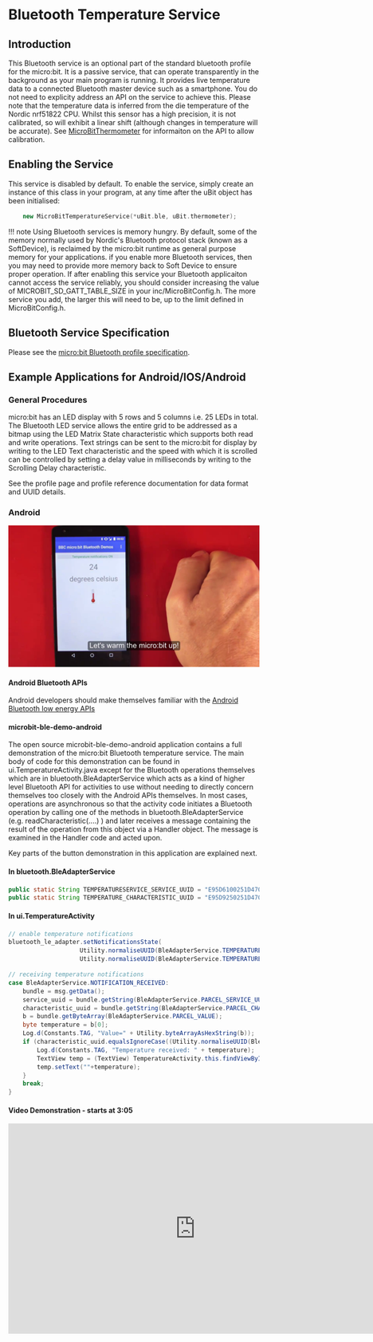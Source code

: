 # Bluetooth Temperature Service

## Introduction

This Bluetooth service is an optional part of the standard bluetooth profile for the micro:bit. It is a passive service, that can operate transparently in the
background as your main program is running. It provides live temperature data to a connected Bluetooth master device such as a smartphone. You do not need to explicity address an API on the service to achieve this.
Please note that the temperature data is inferred from the die temperature of the Nordic nrf51822 CPU. Whilst this sensor has a high precision, it is not calibrated, so will exhibit
a linear shift (although changes in temperature will be accurate). See [MicroBitThermometer](/ubit/thermometer.md) for informaiton on the API to allow calibration.

## Enabling the Service

This service is disabled by default. To enable the service, simply create an instance of this class in your program, at any time after the uBit object has been initialised:

```cpp
    new MicroBitTemperatureService(*uBit.ble, uBit.thermometer);
```

!!! note
    Using Bluetooth services is memory hungry. By default, some of the memory normally used by Nordic's Bluetooth protocol stack (known as a SoftDevice), is reclaimed by the micro:bit runtime as general purpose memory for your applications. if you enable more Bluetooth services, then you may need to provide more memory back to Soft Device to ensure proper operation. If after enabling this service your Bluetooth applicaiton cannot access the service reliably, you should consider increasing the value of MICROBIT_SD_GATT_TABLE_SIZE in your inc/MicroBitConfig.h. The more service you add, the larger this will need to be, up to the limit defined in MicroBitConfig.h.

## Bluetooth Service Specification

 Please see the [micro:bit Bluetooth profile specification](../resources/bluetooth/microbit-profile-V1.7-Level-2.pdf).

## Example Applications for Android/IOS/Android


### General Procedures

micro:bit has an LED display with 5 rows and 5 columns i.e. 25 LEDs in total. The Bluetooth LED service allows the entire grid to be addressed as a bitmap using the LED Matrix State characteristic which supports both read and write operations. Text strings can be sent to the micro:bit for display by writing to the LED Text characteristic and the speed with which it is scrolled can be controlled by setting a delay value in milliseconds by writing to the Scrolling Delay characteristic.


See the profile page and profile reference documentation for data format and UUID details.

### Android

<img src="../../resources/bluetooth/temperature_demo.png" alt="Temperature Demo">

#### Android Bluetooth APIs

Android developers should make themselves familiar with the [Android Bluetooth low energy APIs](http://developer.android.com/guide/topics/connectivity/bluetooth-le.html)

#### microbit-ble-demo-android

The open source microbit-ble-demo-android application contains a full demonstration of the micro:bit Bluetooth temperature service. The main body of code for this demonstration can be found in ui.TemperatureActivity.java except for the Bluetooth operations themselves which are in bluetooth.BleAdapterService which acts as a kind of higher level Bluetooth API for activities to use without needing to directly concern themselves too closely with the Android APIs themselves. In most cases, operations are asynchronous so that the activity code initiates a Bluetooth operation by calling one of the methods in bluetooth.BleAdapterService (e.g. readCharacteristic(....) ) and later receives a message containing the result of the operation from this object via a Handler object. The message is examined in the Handler code and acted upon.

Key parts of the button demonstration in this application are explained next.

#### In bluetooth.BleAdapterService

``` java
public static String TEMPERATURESERVICE_SERVICE_UUID = "E95D6100251D470AA062FA1922DFA9A8";
public static String TEMPERATURE_CHARACTERISTIC_UUID = "E95D9250251D470AA062FA1922DFA9A8";
```

#### In ui.TemperatureActivity

``` java
// enable temperature notifications
bluetooth_le_adapter.setNotificationsState(
                    Utility.normaliseUUID(BleAdapterService.TEMPERATURESERVICE_SERVICE_UUID), 
                    Utility.normaliseUUID(BleAdapterService.TEMPERATURE_CHARACTERISTIC_UUID), true)
```


```java
// receiving temperature notifications
case BleAdapterService.NOTIFICATION_RECEIVED:
    bundle = msg.getData();
    service_uuid = bundle.getString(BleAdapterService.PARCEL_SERVICE_UUID);
    characteristic_uuid = bundle.getString(BleAdapterService.PARCEL_CHARACTERISTIC_UUID);
    b = bundle.getByteArray(BleAdapterService.PARCEL_VALUE);
    byte temperature = b[0];
    Log.d(Constants.TAG, "Value=" + Utility.byteArrayAsHexString(b));
    if (characteristic_uuid.equalsIgnoreCase((Utility.normaliseUUID(BleAdapterService.TEMPERATURE_CHARACTERISTIC_UUID)))) {
        Log.d(Constants.TAG, "Temperature received: " + temperature);
        TextView temp = (TextView) TemperatureActivity.this.findViewById(R.id.temperature);
        temp.setText(""+temperature);
    }
    break;
}
```


#### Video Demonstration - starts at 3:05

<iframe src="https://player.vimeo.com/video/153078747" width="750" height="422" frameborder="0" webkitallowfullscreen mozallowfullscreen allowfullscreen></iframe>



